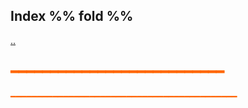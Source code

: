 ## Index %% fold %%
[..](obsidian://open?vault=Swift&file=LEARNING%2FSWIFTUI%2F%E4%BA%94%20Interacci%C3%B3n%20y%20dise%C3%B1o%2F%E4%BA%94%20INDEX%20%E4%BA%94)
## <span style="color:#ff6600">━━━━━━━━━━━━━━━━━━━━━━━━━━━</span>
 

<span style="color:#ff6600">━━━━━━━━━━━━━━━━━━━━━━━━━━━━━━━━━━━━━━━━━━━</span>